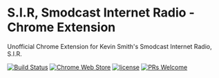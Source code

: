 # S.I.R, Smodcast Internet Radio - Chrome Extension
Unofficial Chrome Extension for Kevin Smith's Smodcast Internet Radio, S.I.R.

[![Build Status](https://travis-ci.org/KevinTCoughlin/sir-chrome-extension.svg?branch=master)](https://travis-ci.org/KevinTCoughlin/sir-chrome-extension) [![Chrome Web Store](https://img.shields.io/chrome-web-store/d/gmmjhhjkjopgmnpidenddlplckefdbjd.svg)](https://chrome.google.com/webstore/developer/edit/gmmjhhjkjopgmnpidenddlplckefdbjd) [![license](https://img.shields.io/github/license/KevinTCoughlin/sir-chrome-extension.svg)](https://github.com/KevinTCoughlin/sir-chrome-extension) [![PRs Welcome](https://img.shields.io/badge/PRs-welcome-brightgreen.svg)](CONTRIBUTING.md)
